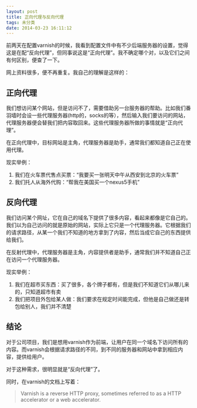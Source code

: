 ```yaml
---
layout: post
title: 正向代理与反向代理
tags: 未分类
date: 2014-03-23 16:11:12
---
```


前两天在配置varnish的时候，我看到配置文件中有不少后端服务器的设置，觉得这是在配“反向代理”，但同事说这是“正向代理”。我不确定哪个对，以及它们之间有何区别，便查了一下。

网上资料很多，便不再重复。我自己的理解是这样的：

## 正向代理

我们想访问某个网站，但是访问不了，需要借助另一台服务器的帮助。比如我们番羽墙时会设一些代理服务器(http的，socks的等），然后输入我们要访问的网站，代理服务器便会替我们把内容取回来。这些代理服务器所做的事情就是“正向代理”。

在正向代理中，目标网站是主角，代理服务器是助手，通常我们都知道自己正在使用代理。

现实举例：

1.  我们在火车票代售点买票：“我要买一张明天中午从西安到北京的火车票”
2.  我们托人从海外代购：“帮我在美国买一个nexus5手机”

## 反向代理

我们访问某个网址，它在自己的域名下提供了很多内容，看起来都像是它自己的。我们以为自己访问的就是原始的网站，实际上它只是一个代理服务器。它根据我们的请求路径，从某一个我们不知道的地方拿到了内容，然后当成它自己的东西提供给我们。

在反射代理中，代理服务器是主角，内容提供者是助手，通常我们并不知道自己正在访问一个代理服务器。

现实举例：

1.  我们在超市买东西：买了很多，各个牌子都有，但是我们不知道它们从哪儿来的，只知道超市有卖
2.  我们把项目外包给某人做：我们要求在规定时间能完成，但他是自己做还是转包给别人，我们并不清楚

## 结论

对于公司项目，我们是想用varnish作为前端，让用户在同一个域名下访问所有的内容。而varnish会根据请求路径的不同，到不同的服务器和网站中拿到相应内容，提供给用户。

对于这种需求，很明显就是“反向代理”了。

同时，在varnish的文档上写着：

> Varnish is a reverse HTTP proxy, sometimes referred to as a HTTP accelerator or a web accelerator.
